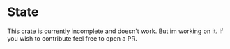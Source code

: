 # State
This crate is currently incomplete and doesn't work. But im working on it. If
you wish to contribute feel free to open a PR.
